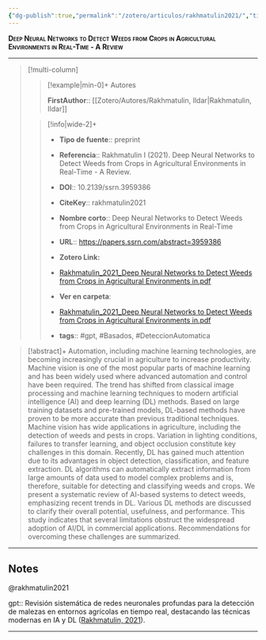 ```yaml
---
{"dg-publish":true,"permalink":"/zotero/articulos/rakhmatulin2021/","title":"Deep Neural Networks to Detect Weeds from Crops in Agricultural Environments in Real-Time - A Review","tags":["#zotero"]}
---
```



<span style="font-variant:small-caps; font-weight: bold;">Deep Neural Networks to Detect Weeds from Crops in Agricultural Environments in Real-Time - A Review</span>

---


> [!multi-column]
>
>> [!example|min-0]+ Autores
>> 
>> **FirstAuthor**:: [[Zotero/Autores/Rakhmatulin, Ildar\|Rakhmatulin, Ildar]]  
 >
>
>> [!info|wide-2]+
>>
>> - **Tipo de fuente**:: preprint
>> - **Referencia**:: Rakhmatulin I (2021). Deep Neural Networks to Detect Weeds from Crops in Agricultural Environments in Real-Time - A Review.
>> - **DOI**:: 10.2139/ssrn.3959386
>> - **CiteKey**:: rakhmatulin2021
>> - **Nombre corto**:: Deep Neural Networks to Detect Weeds from Crops in Agricultural Environments in Real-Time
>> - **URL**:: https://papers.ssrn.com/abstract=3959386
>> - **Zotero Link:** 
>> - [Rakhmatulin_2021_Deep Neural Networks to Detect Weeds from Crops in Agricultural Environments in.pdf](zotero://select/library/items/TKYR3UGX)
>>
>> - **Ver en carpeta**: 
>> - [Rakhmatulin_2021_Deep Neural Networks to Detect Weeds from Crops in Agricultural Environments in.pdf](file://J:\OneDrive\Articulos\Rakhmatulin_2021_Deep%20Neural%20Networks%20to%20Detect%20Weeds%20from%20Crops%20in%20Agricultural%20Environments%20in.pdf)
>> - **tags**:: #gpt, #Basados, #DeteccionAutomatica



> [!abstract]+ 
>Automation, including machine learning technologies, are becoming increasingly crucial in agriculture to increase productivity. Machine vision is one of the most popular parts of machine learning and has been widely used where advanced automation and control have been required. The trend has shifted from classical image processing and machine learning techniques to modern artificial intelligence (AI) and deep learning (DL) methods. Based on large training datasets and pre-trained models, DL-based methods have proven to be more accurate than previous traditional techniques. Machine vision has wide applications in agriculture, including the detection of weeds and pests in crops. Variation in lighting conditions, failures to transfer learning, and object occlusion constitute key challenges in this domain. Recently, DL has gained much attention due to its advantages in object detection, classification, and feature extraction. DL algorithms can automatically extract information from large amounts of data used to model complex problems and is, therefore, suitable for detecting and classifying weeds and crops. We present a systematic review of AI-based systems to detect weeds, emphasizing recent trends in DL. Various DL methods are discussed to clarify their overall potential, usefulness, and performance. This study indicates that several limitations obstruct the widespread adoption of AI/DL in commercial applications. Recommendations for overcoming these challenges are summarized.


--- 

## Notes

@rakhmatulin2021

gpt:: Revisión sistemática de redes neuronales profundas para la detección de malezas en entornos agrícolas en tiempo real, destacando las técnicas modernas en IA y DL ([Rakhmatulin, 2021](zotero://select/library/items/89DEMISS)).






---







